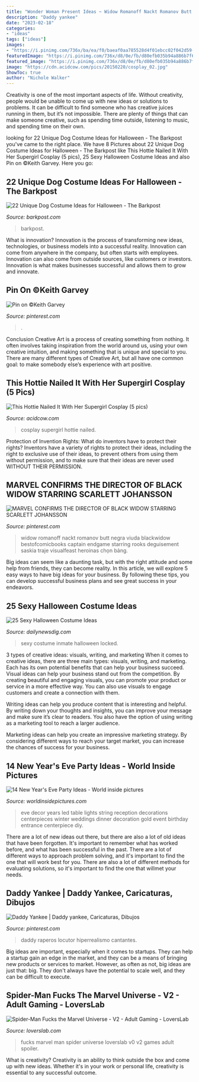 ```yaml
---
title: "Wonder Woman Present Ideas ~ Widow Romanoff Nackt Romanov Butt Negra Viuda Blackwidow Bestofcomicbooks Captain Endgame Starring Rooks Deguisement Saskia Traje Visualfeast Heroinas Chọn Bảng"
description: "Daddy yankee"
date: "2023-02-18"
categories:
- "ideas"
tags: ["ideas"]
images:
- "https://i.pinimg.com/736x/ba/ea/f0/baeaf0aa785528d4f01ebcc02f042d59--daddy-yankee-street-art.jpg"
featuredImage: "https://i.pinimg.com/736x/d8/0e/fb/d80efb035b94a886b7f6fcb52cb21a1e.jpg"
featured_image: "https://i.pinimg.com/736x/d8/0e/fb/d80efb035b94a886b7f6fcb52cb21a1e.jpg"
image: "https://cdn.acidcow.com/pics/20150220/cosplay_02.jpg"
ShowToc: true
author: "Nichole Walker"
---
```



Creativity is one of the most important aspects of life. Without creativity, people would be unable to come up with new ideas or solutions to problems. It can be difficult to find someone who has creative juices running in them, but it’s not impossible. There are plenty of things that can make someone creative, such as spending time outside, listening to music, and spending time on their own.

	

		
looking for 22 Unique Dog Costume Ideas for Halloween - The Barkpost you've came to the right place. We have 8 Pictures about 22 Unique Dog Costume Ideas for Halloween - The Barkpost like This Hottie Nailed It With Her Supergirl Cosplay (5 pics), 25 Sexy Halloween Costume Ideas and also Pin on ©Keith Garvey. Here you go:
		
    
## 22 Unique Dog Costume Ideas For Halloween - The Barkpost

<img loading=lazy src="https://barkpost-assets.s3.amazonaws.com/wp-content/uploads/2013/10/810_52548b6a71617-Ivy.jpg" onerror="this.onerror=null;this.src='https://tse3.mm.bing.net/th?id=OIP.fHcuckltcG7aBYt_p0cokQHaJ4&amp;pid=15.1';" alt="22 Unique Dog Costume Ideas for Halloween - The Barkpost">

_Source: barkpost.com_

>barkpost. 

	

What is innovation?
Innovation is the process of transforming new ideas, technologies, or business models into a successful reality. Innovation can come from anywhere in the company, but often starts with employees. Innovation can also come from outside sources, like customers or investors. Innovation is what makes businesses successful and allows them to grow and innovate.

    
## Pin On ©Keith Garvey

<img loading=lazy src="https://i.pinimg.com/736x/d8/0e/fb/d80efb035b94a886b7f6fcb52cb21a1e.jpg" onerror="this.onerror=null;this.src='https://tse4.mm.bing.net/th?id=OIP.Wo1xrWZmlpT1B_IO578mlwHaNJ&amp;pid=15.1';" alt="Pin on ©Keith Garvey">

_Source: pinterest.com_

>. 

	

Conclusion
Creative Art is a process of creating something from nothing. It often involves taking inspiration from the world around us, using your own creative intuition, and making something that is unique and special to you. There are many different types of Creative Art, but all have one common goal: to make somebody else’s experience with art positive.

    
## This Hottie Nailed It With Her Supergirl Cosplay (5 Pics)

<img loading=lazy src="https://cdn.acidcow.com/pics/20150220/cosplay_02.jpg" onerror="this.onerror=null;this.src='https://tse1.mm.bing.net/th?id=OIP.0BvWFZdefyVFgDX8uh4EogHaL-&amp;pid=15.1';" alt="This Hottie Nailed It With Her Supergirl Cosplay (5 pics)">

_Source: acidcow.com_

>cosplay supergirl hottie nailed. 

	

Protection of Invention Rights: What do inventors have to protect their rights?
Inventors have a variety of rights to protect their ideas, including the right to exclusive use of their ideas, to prevent others from using them without permission, and to make sure that their ideas are never used WITHOUT THEIR PERMISSION.

    
## MARVEL CONFIRMS THE DIRECTOR OF BLACK WIDOW STARRING SCARLETT JOHANSSON

<img loading=lazy src="https://i.pinimg.com/736x/18/11/d1/1811d1ea00459ba4eef8126b544f2fcc.jpg" onerror="this.onerror=null;this.src='https://tse1.mm.bing.net/th?id=OIP.0Gd5hFPiPLab0P2ZTYq4GQHaNK&amp;pid=15.1';" alt="MARVEL CONFIRMS THE DIRECTOR OF BLACK WIDOW STARRING SCARLETT JOHANSSON">

_Source: pinterest.com_

>widow romanoff nackt romanov butt negra viuda blackwidow bestofcomicbooks captain endgame starring rooks deguisement saskia traje visualfeast heroinas chọn bảng. 

	

Big ideas can seem like a daunting task, but with the right attitude and some help from friends, they can become reality. In this article, we will explore 5 easy ways to have big ideas for your business. By following these tips, you can develop successful business plans and see great success in your endeavors.

    
## 25 Sexy Halloween Costume Ideas

<img loading=lazy src="http://dailynewsdig.com/wp-content/uploads/2014/10/Sexy-Locked-Up-Inmate-Costume.jpg" onerror="this.onerror=null;this.src='https://tse4.mm.bing.net/th?id=OIP.pwc4QsNzpNYHmQyeuLDRiQHaNV&amp;pid=15.1';" alt="25 Sexy Halloween Costume Ideas">

_Source: dailynewsdig.com_

>sexy costume inmate halloween locked. 

	

3 types of creative ideas: visuals, writing, and marketing
When it comes to creative ideas, there are three main types: visuals, writing, and marketing. Each has its own potential benefits that can help your business succeed.
Visual ideas can help your business stand out from the competition. By creating beautiful and engaging visuals, you can promote your product or service in a more effective way. You can also use visuals to engage customers and create a connection with them.

Writing ideas can help you produce content that is interesting and helpful. By writing down your thoughts and insights, you can improve your message and make sure it’s clear to readers. You also have the option of using writing as a marketing tool to reach a larger audience.

Marketing ideas can help you create an impressive marketing strategy. By considering different ways to reach your target market, you can increase the chances of success for your business.

    
## 14 New Year&#039;s Eve Party Ideas - World Inside Pictures

<img loading=lazy src="https://worldinsidepictures.com/wp-content/uploads/2013/12/920.jpg" onerror="this.onerror=null;this.src='https://tse1.mm.bing.net/th?id=OIP.jij6bp6P0zUViOE9D5ZkYQAAAA&amp;pid=15.1';" alt="14 New Year&#039;s Eve Party Ideas - World inside pictures">

_Source: worldinsidepictures.com_

>eve decor years led table lights string reception decorations centerpieces winter weddings dinner decoration gold event birthday entrance centerpiece diy. 

	

There are a lot of new ideas out there, but there are also a lot of old ideas that have been forgotten. It's important to remember what has worked before, and what has been successful in the past. There are a lot of different ways to approach problem solving, and it's important to find the one that will work best for you. There are also a lot of different methods for evaluating solutions, so it's important to find the one that willmet your needs.

    
## Daddy Yankee | Daddy Yankee, Caricaturas, Dibujos

<img loading=lazy src="https://i.pinimg.com/736x/ba/ea/f0/baeaf0aa785528d4f01ebcc02f042d59--daddy-yankee-street-art.jpg" onerror="this.onerror=null;this.src='https://tse1.mm.bing.net/th?id=OIP.XaDlAkgolr64CTwriAw2cQDbEs&amp;pid=15.1';" alt="Daddy Yankee | Daddy yankee, Caricaturas, Dibujos">

_Source: pinterest.com_

>daddy raperos locutor hiperrealismo cantantes. 

	

Big ideas are important, especially when it comes to startups. They can help a startup gain an edge in the market, and they can be a means of bringing new products or services to market. However, as often as not, big ideas are just that: big. They don't always have the potential to scale well, and they can be difficult to execute.

    
## Spider-Man Fucks The Marvel Universe - V2 - Adult Gaming - LoversLab

<img loading=lazy src="https://static.loverslab.com/uploads/monthly_2018_03/screens1.thumb.png.c38cd26db1672fc2661b1e14d2980dee.png" onerror="this.onerror=null;this.src='https://tse1.mm.bing.net/th?id=OIP.yXMN7mny_VsuK-A30h3kxAHaEI&amp;pid=15.1';" alt="Spider-Man Fucks the Marvel Universe - V2 - Adult Gaming - LoversLab">

_Source: loverslab.com_

>fucks marvel man spider universe loverslab v0 v2 games adult spoiler. 

	

What is creativity?
Creativity is an ability to think outside the box and come up with new ideas. Whether it's in your work or personal life, creativity is essential to any successful outcome.


